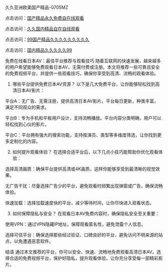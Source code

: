 
久久亚洲欧美国产精品-0705MZ

点击访问：<a href="https://heiliaowzu4ur.pages.dev">国产精品永久免费自在线观看</a>

点击访问：<a href="https://heiliaozj3tjd.pages.dev">久久国内精品自在自线观看</a>

点击访问：<a href="https://heiliaoe8ajia.pages.dev">99国产精品久久久久久久久久久</a>

点击访问：<a href="https://heiliaoxqkkct.pages.dev">国内精品久久久久久99</a>




免费在线看日本AV：最佳平台推荐与观看技巧
随着互联网的快速发展，越来越多的用户希望能够免费观看日本AV，无需付费或注册。本文将推荐一些可靠且安全的免费视频平台，并提供一些观看技巧，确保你享受到高清、流畅的观看体验。

1. 哪些平台提供免费日本AV资源？
以下是几大免费平台，让你能够轻松找到高清日本AV影片：

平台A：无广告、无需注册，提供高清日本AV影片。平台每日更新，种类丰富，满足不同观众的需求。

平台B：专为手机和平板用户设计，支持流畅播放。平台内容分类明确，用户可以轻松找到心仪的影片。

平台C：平台拥有强大的搜索功能，支持按演员、类型等多维度筛选，让你找到更多定制化的内容。

2. 如何提升观看体验？
在选择合适平台后，以下几点小技巧能帮助你优化观看体验：

选择高清画质：确保平台提供高清或4K画质，这样你能够享受到最清晰的视觉效果。

无广告干扰：尽量选择广告少的平台，避免观看时频繁出现弹窗或广告，确保流畅体验。

快速加载：选择加载速度快的平台，减少等待时间，让你尽快进入观看状态。

3. 如何保障隐私与安全？
在观看日本AV免费内容时，确保隐私安全至关重要：

使用VPN：通过VPN隐藏IP地址，保障观看匿名性，避免泄露个人信息。

选择可信平台：确保选择那些经过验证、口碑良好的平台，避免访问不明来源的站点，以免遭遇恶意软件。

结语
通过本文推荐的平台，你可以安全、快速、流畅地免费观看高清日本AV。选择合适的免费视频平台，保护好隐私，提升观看体验，让你充分享受每一部精彩影片。







<span style="display:none;">[Canonical link](  ）</span>
